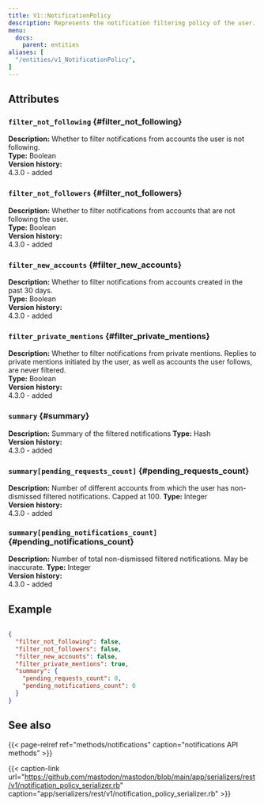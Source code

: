 ```yaml
---
title: V1::NotificationPolicy
description: Represents the notification filtering policy of the user.
menu:
  docs:
    parent: entities
aliases: [
  "/entities/v1_NotificationPolicy",
]
---
```


## Attributes

### `filter_not_following` {#filter_not_following}

**Description:** Whether to filter notifications from accounts the user is not following.\
**Type:** Boolean\
**Version history:**\
4.3.0 - added

### `filter_not_followers` {#filter_not_followers}

**Description:** Whether to filter notifications from accounts that are not following the user.\
**Type:** Boolean\
**Version history:**\
4.3.0 - added

### `filter_new_accounts` {#filter_new_accounts}

**Description:** Whether to filter notifications from accounts created in the past 30 days.\
**Type:** Boolean\
**Version history:**\
4.3.0 - added

### `filter_private_mentions` {#filter_private_mentions}

**Description:** Whether to filter notifications from private mentions. Replies to private mentions initiated by the user, as well as accounts the user follows, are never filtered.\
**Type:** Boolean\
**Version history:**\
4.3.0 - added

### `summary` {#summary}

**Description:** Summary of the filtered notifications
**Type:** Hash\
**Version history:**\
4.3.0 - added

### `summary[pending_requests_count]` {#pending_requests_count}

**Description:** Number of different accounts from which the user has non-dismissed filtered notifications. Capped at 100.
**Type:** Integer\
**Version history:**\
4.3.0 - added

### `summary[pending_notifications_count]` {#pending_notifications_count}

**Description:** Number of total non-dismissed filtered notifications. May be inaccurate.
**Type:** Integer\
**Version history:**\
4.3.0 - added

## Example

```json

{
  "filter_not_following": false,
  "filter_not_followers": false,
  "filter_new_accounts": false,
  "filter_private_mentions": true,
  "summary": {
    "pending_requests_count": 0,
    "pending_notifications_count": 0
  }
}

```

## See also

{{< page-relref ref="methods/notifications" caption="notifications API methods" >}}

{{< caption-link url="https://github.com/mastodon/mastodon/blob/main/app/serializers/rest/v1/notification_policy_serializer.rb" caption="app/serializers/rest/v1/notification_policy_serializer.rb" >}}
